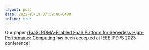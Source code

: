 ```yaml
---
layout: post
date: 2022-10-19 07:59:00-0400
inline: true
---
```


Our paper [rFaaS: RDMA-Enabled FaaS Platform for Serverless High-Performance Computing](/projects/rfaas)
has been accepted at IEEE IPDPS 2023 conference!
